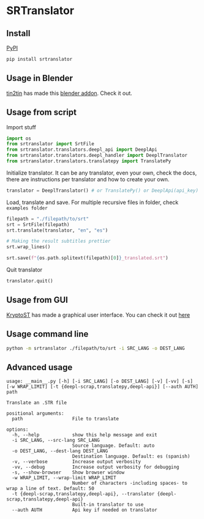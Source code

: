 # SRTranslator

## Install

[PyPI](https://pypi.org/project/srtranslator/)

```bash
pip install srtranslator
```

## Usage in Blender

[tin2tin](https://github.com/tin2tin) has made this [blender addon](https://github.com/tin2tin/import_subtitles). Check it out.

## Usage from script

Import stuff

```python
import os
from srtranslator import SrtFile
from srtranslator.translators.deepl_api import DeeplApi
from srtranslator.translators.deepl_handler import DeeplTranslator
from srtranslator.translators.translatepy import TranslatePy
```

Initialize translator. It can be any translator, even your own, check the docs, there are instructions per translator and how to create your own.

```python
translator = DeeplTranslator() # or TranslatePy() or DeeplApi(api_key)
```

Load, translate and save. For multiple recursive files in folder, check `examples folder`

```python
filepath = "./filepath/to/srt"
srt = SrtFile(filepath)
srt.translate(translator, "en", "es")

# Making the result subtitles prettier
srt.wrap_lines()

srt.save(f"{os.path.splitext(filepath)[0]}_translated.srt")
```

Quit translator

```python
translator.quit()
```

## Usage from GUI

[KryptoST](https://github.com/KryptoST) has made a graphical user interface. You can check it out [here](https://github.com/KryptoST/SRTranslatorGUI)

## Usage command line

```bash
python -m srtranslator ./filepath/to/srt -i SRC_LANG -o DEST_LANG
```

## Advanced usage

```
usage: __main__.py [-h] [-i SRC_LANG] [-o DEST_LANG] [-v] [-vv] [-s] [-w WRAP_LIMIT] [-t {deepl-scrap,translatepy,deepl-api}] [--auth AUTH] path

Translate an .STR file

positional arguments:
  path                  File to translate

options:
  -h, --help            show this help message and exit
  -i SRC_LANG, --src-lang SRC_LANG
                        Source language. Default: auto
  -o DEST_LANG, --dest-lang DEST_LANG
                        Destination language. Default: es (spanish)
  -v, --verbose         Increase output verbosity
  -vv, --debug          Increase output verbosity for debugging
  -s, --show-browser    Show browser window
  -w WRAP_LIMIT, --wrap-limit WRAP_LIMIT
                        Number of characters -including spaces- to wrap a line of text. Default: 50
  -t {deepl-scrap,translatepy,deepl-api}, --translator {deepl-scrap,translatepy,deepl-api}
                        Built-in translator to use
  --auth AUTH           Api key if needed on translator
```
